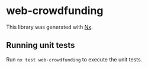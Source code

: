 # web-crowdfunding

This library was generated with [Nx](https://nx.dev).

## Running unit tests

Run `nx test web-crowdfunding` to execute the unit tests.
